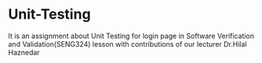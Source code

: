 # Unit-Testing
It is an assignment about Unit Testing for login page in Software Verification and Validation(SENG324) lesson with contributions of our lecturer Dr.Hilal Haznedar 

